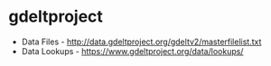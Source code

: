# gdeltproject

* Data Files - http://data.gdeltproject.org/gdeltv2/masterfilelist.txt
* Data Lookups - https://www.gdeltproject.org/data/lookups/
